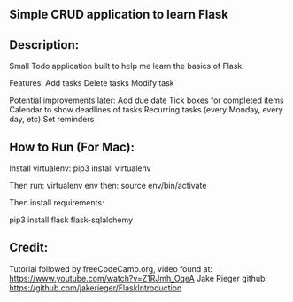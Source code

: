 ## Simple CRUD application to learn Flask
## Description:
Small Todo application built to help me learn the basics of Flask.

Features:
Add tasks
Delete tasks
Modify task

Potential improvements later:
Add due date
Tick boxes for completed items
Calendar to show deadlines of tasks
Recurring tasks (every Monday, every day, etc)
Set reminders

## How to Run (For Mac):
Install virtualenv:
pip3 install virtualenv

Then run:
virtualenv env
then:
source env/bin/activate

Then install requirements:

pip3 install flask flask-sqlalchemy

## Credit:
Tutorial followed by freeCodeCamp.org, video found at: https://www.youtube.com/watch?v=Z1RJmh_OqeA
Jake Rieger github: https://github.com/jakerieger/FlaskIntroduction
